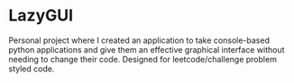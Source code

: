 # LazyGUI
Personal project where I created an application to take console-based python applications and give them an effective graphical interface without needing to change their code. Designed for leetcode/challenge problem styled code.
